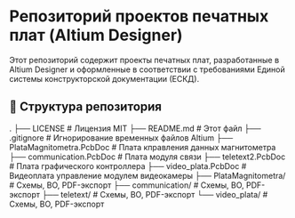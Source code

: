 # Репозиторий проектов печатных плат (Altium Designer)

Этот репозиторий содержит проекты печатных плат, разработанные в Altium Designer и оформленные в соответствии с требованиями Единой системы конструкторской документации (ЕСКД).

## 📂 Структура репозитория

.
├── LICENSE # Лицензия MIT
├── README.md # Этот файл
├── .gitignore # Игнорирование временных файлов Altium
├── PlataMagnitometra.PcbDoc # Плата кправления данных магнитометра
├── communication.PcbDoc # Плата модуля связи 
├── teletext2.PcbDoc # Плата графического контроллера
├── video_plata.PcbDoc # Видеоплата управление модулем видеокамеры
├── PlataMagnitometra/ # Схемы, ВО, PDF-экспорт
├── communication/ # Схемы, ВО, PDF-экспорт
├── teletext/ # Схемы, ВО, PDF-экспорт
└── video_plata/ # Схемы, ВО, PDF-экспорт